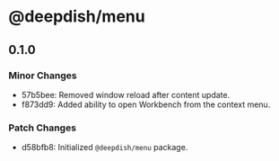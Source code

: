 # @deepdish/menu

## 0.1.0

### Minor Changes

- 57b5bee: Removed window reload after content update.
- f873dd9: Added ability to open Workbench from the context menu.

### Patch Changes

- d58bfb8: Initialized `@deepdish/menu` package.
